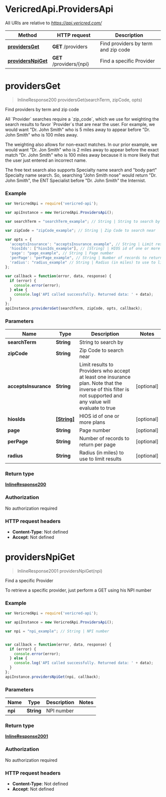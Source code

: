 # VericredApi.ProvidersApi

All URIs are relative to *https://api.vericred.com/*

Method | HTTP request | Description
------------- | ------------- | -------------
[**providersGet**](ProvidersApi.md#providersGet) | **GET** /providers | Find providers by term and zip code
[**providersNpiGet**](ProvidersApi.md#providersNpiGet) | **GET** /providers/{npi} | Find a specific Provider


<a name="providersGet"></a>
# **providersGet**
> InlineResponse200 providersGet(searchTerm, zipCode, opts)

Find providers by term and zip code

All &#x60;Provider&#x60; searches require a &#x60;zip_code&#x60;, which we use for weighting
the search results to favor &#x60;Provider&#x60;s that are near the user.  For example,
we would want &quot;Dr. John Smith&quot; who is 5 miles away to appear before
&quot;Dr. John Smith&quot; who is 100 miles away.

The weighting also allows for non-exact matches.  In our prior example, we
would want &quot;Dr. Jon Smith&quot; who is 2 miles away to appear before the exact
match &quot;Dr. John Smith&quot; who is 100 miles away because it is more likely that
the user just entered an incorrect name.

The free text search also supports Specialty name search and &quot;body part&quot;
Specialty name search.  So, searching &quot;John Smith nose&quot; would return
&quot;Dr. John Smith&quot;, the ENT Specialist before &quot;Dr. John Smith&quot; the Internist.



### Example
```javascript
var VericredApi = require('vericred-api');

var apiInstance = new VericredApi.ProvidersApi();

var searchTerm = "searchTerm_example"; // String | String to search by

var zipCode = "zipCode_example"; // String | Zip Code to search near

var opts = { 
  'acceptsInsurance': "acceptsInsurance_example", // String | Limit results to Providers who accept at least one insurance plan.  Note that the inverse of this filter is not supported and any value will evaluate to true
  'hiosIds': ["hiosIds_example"], // [String] | HIOS id of one or more plans
  'page': "page_example", // String | Page number
  'perPage': "perPage_example", // String | Number of records to return per page
  'radius': "radius_example" // String | Radius (in miles) to use to limit results
};

var callback = function(error, data, response) {
  if (error) {
    console.error(error);
  } else {
    console.log('API called successfully. Returned data: ' + data);
  }
};
apiInstance.providersGet(searchTerm, zipCode, opts, callback);
```

### Parameters

Name | Type | Description  | Notes
------------- | ------------- | ------------- | -------------
 **searchTerm** | **String**| String to search by | 
 **zipCode** | **String**| Zip Code to search near | 
 **acceptsInsurance** | **String**| Limit results to Providers who accept at least one insurance plan.  Note that the inverse of this filter is not supported and any value will evaluate to true | [optional] 
 **hiosIds** | [**[String]**](String.md)| HIOS id of one or more plans | [optional] 
 **page** | **String**| Page number | [optional] 
 **perPage** | **String**| Number of records to return per page | [optional] 
 **radius** | **String**| Radius (in miles) to use to limit results | [optional] 

### Return type

[**InlineResponse200**](InlineResponse200.md)

### Authorization

No authorization required

### HTTP request headers

 - **Content-Type**: Not defined
 - **Accept**: Not defined

<a name="providersNpiGet"></a>
# **providersNpiGet**
> InlineResponse2001 providersNpiGet(npi)

Find a specific Provider

To retrieve a specific provider, just perform a GET using his NPI number



### Example
```javascript
var VericredApi = require('vericred-api');

var apiInstance = new VericredApi.ProvidersApi();

var npi = "npi_example"; // String | NPI number


var callback = function(error, data, response) {
  if (error) {
    console.error(error);
  } else {
    console.log('API called successfully. Returned data: ' + data);
  }
};
apiInstance.providersNpiGet(npi, callback);
```

### Parameters

Name | Type | Description  | Notes
------------- | ------------- | ------------- | -------------
 **npi** | **String**| NPI number | 

### Return type

[**InlineResponse2001**](InlineResponse2001.md)

### Authorization

No authorization required

### HTTP request headers

 - **Content-Type**: Not defined
 - **Accept**: Not defined


